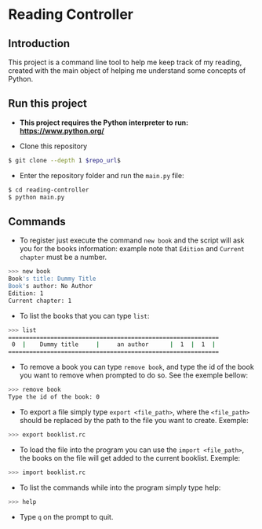 # Reading Controller

## Introduction
This project is a command line tool to help me keep track of my reading, created with the main object of helping me understand some concepts of Python.

## Run this project
- **This project requires the Python interpreter to run: https://www.python.org/**

- Clone this repository
```bash
$ git clone --depth 1 $repo_url$
```

- Enter the repository folder and run the `main.py` file:
```bash
$ cd reading-controller
$ python main.py
```
## Commands
- To register just execute the command ``new book`` and the script will ask you for the books information:
example note that `Edition` and `Current chapter` must be a number.
```bash
>>> new book
Book's title: Dummy Title
Book's author: No Author
Edition: 1
Current chapter: 1
```
- To list the books that you can type ``list``:
```bash
>>> list
============================================================
 0  |    Dummy title     |     an author      |  1  |  1  |
============================================================
```
- To remove a book you can type `remove book`, and type the id of the book you want to remove when prompted to do so. See the exemple bellow:
```bash
>>> remove book
Type the id of the book: 0

```
- To export a file simply type `export <file_path>`, where the `<file_path>` should be replaced by the path to the file you want to create. Exemple:
```bash
>>> export booklist.rc

```
- To load the file into the program you can use the `import <file_path>`, the books on the file will get added to the current booklist. Exemple:
```bash
>>> import booklist.rc
```
- To list the commands while into the program simply type help:
```bash
>>> help
```
- Type `q` on the prompt to quit.
